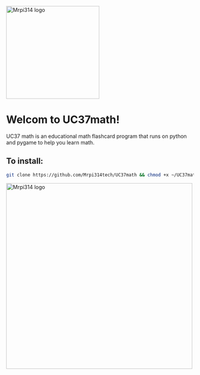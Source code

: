 <img src="https://raw.githubusercontent.com/Mrpi314tech/UC37math/main/UC37math.png" alt="Mrpi314 logo"
  width =250>
# Welcom to UC37math!
UC37 math is an educational math flashcard program that runs on python and pygame to help you learn math.

<h2>To install:</h2>

```bash
git clone https://github.com/Mrpi314tech/UC37math && chmod +x ~/UC37math/UC37math.sh
```

<img src="https://raw.githubusercontent.com/Mrpi314tech/UC37math/main/mathwindow.png" alt="Mrpi314 logo"
  width =500>
